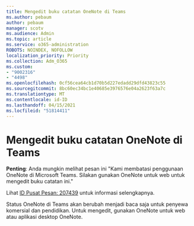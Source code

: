 ```yaml
---
title: Mengedit buku catatan OneNote di Teams
ms.author: pebaum
author: pebaum
manager: scotv
ms.audience: Admin
ms.topic: article
ms.service: o365-administration
ROBOTS: NOINDEX, NOFOLLOW
localization_priority: Priority
ms.collection: Adm_O365
ms.custom:
- "9002316"
- "4498"
ms.openlocfilehash: 0cf56cea64cb1d70b5d227edadd29dfd43823c55
ms.sourcegitcommit: 8bc60ec34bc1e40685e3976576e04a2623f63a7c
ms.translationtype: MT
ms.contentlocale: id-ID
ms.lasthandoff: 04/15/2021
ms.locfileid: "51814411"
---
```

# <a name="editing-onenote-notebooks-in-teams"></a>Mengedit buku catatan OneNote di Teams

**Penting**: Anda mungkin melihat pesan ini "Kami membatasi penggunaan OneNote di Microsoft Teams. Silakan gunakan OneNote untuk web untuk mengedit buku catatan ini."  

Lihat [ID Pusat Pesan: 207439](https://admin.microsoft.com/Adminportal/Home?source=applauncher#MessageCenter?id=MC207439) untuk informasi selengkapnya.

Status OneNote di Teams akan berubah menjadi baca saja untuk penyewa komersial dan pendidikan. Untuk mengedit, gunakan OneNote untuk web atau aplikasi desktop OneNote.
